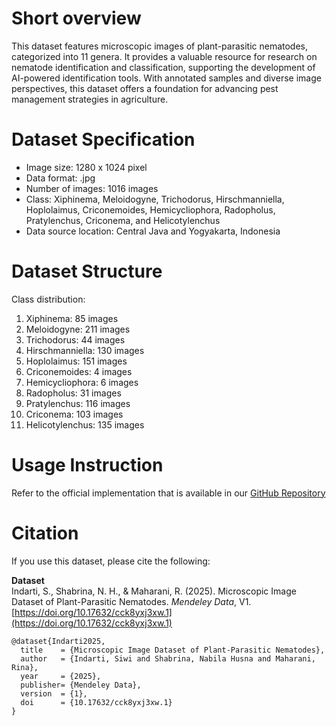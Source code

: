 # Short overview
This dataset features microscopic images of plant-parasitic nematodes, categorized into 11 genera. It provides a valuable resource for research on nematode identification and classification, supporting the development of AI-powered identification tools. With annotated samples and diverse image perspectives, this dataset offers a foundation for advancing pest management strategies in agriculture.
# Dataset Specification
* Image size: 1280 x 1024 pixel 
* Data format: .jpg 
* Number of images: 1016 images 
* Class: Xiphinema, Meloidogyne, Trichodorus, Hirschmanniella, Hoplolaimus, Criconemoides, Hemicycliophora, Radopholus, Pratylenchus, Criconema, and Helicotylenchus
* Data source location: Central Java and Yogyakarta, Indonesia

# Dataset Structure
Class distribution:
1. Xiphinema: 85 images
2. Meloidogyne: 211 images
3. Trichodorus: 44 images
4. Hirschmanniella: 130 images
5. Hoplolaimus: 151 images
6. Criconemoides: 4 images
7. Hemicycliophora: 6 images
8. Radopholus: 31 images
9. Pratylenchus: 116 images
10. Criconema: 103 images
11. Helicotylenchus: 135 images
  
# Usage Instruction
Refer to the official implementation that is available in our [GitHub Repository](https://github.com/nhs-research/parasitic-nematode-EfficientNetV2B0)

# Citation
If you use this dataset, please cite the following:

**Dataset**  
Indarti, S., Shabrina, N. H., & Maharani, R. (2025). Microscopic Image Dataset of Plant-Parasitic Nematodes. *Mendeley Data*, V1. [https://doi.org/10.17632/cck8yxj3xw.1](https://doi.org/10.17632/cck8yxj3xw.1)

```plaintext
@dataset{Indarti2025,
  title    = {Microscopic Image Dataset of Plant-Parasitic Nematodes},
  author   = {Indarti, Siwi and Shabrina, Nabila Husna and Maharani, Rina},
  year     = {2025},
  publisher= {Mendeley Data},
  version  = {1},
  doi      = {10.17632/cck8yxj3xw.1}
}

